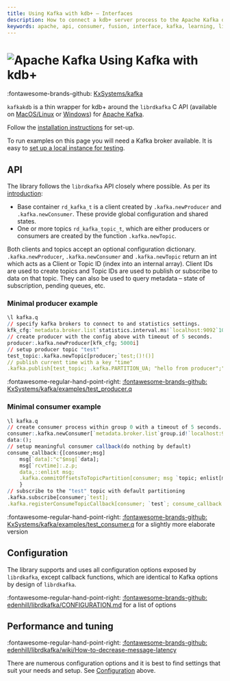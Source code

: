 ```yaml
---
title: Using Kafka with kdb+ – Interfaces
description: How to connect a kdb+ server process to the Apache Kafka distributed streaming platform
keywords: apache, api, consumer, fusion, interface, kafka, learning, library, machine, producer, q
---
```

# ![Apache Kafka](../img/kafka.png) Using Kafka with kdb+




:fontawesome-brands-github: [KxSystems/kafka](https://github.com/KxSystems/kafka)


`kafkakdb` is a thin wrapper for kdb+ around the `librdkafka` C API (available on [MacOS/Linux](https://github.com/edenhill/librdkafka) or [Windows](https://www.nuget.org/packages/librdkafka.redist/1.0.0)) for [Apache Kafka](https://kafka.apache.org/).

Follow the [installation instructions](https://github.com/KxSystems/kafka#building-and-installation) for set-up.

To run examples on this page you will need a Kafka broker available. It is easy to [set up a local instance for testing](https://github.com/KxSystems/kafka#setting-up-test-kafka-instance).


## API

The library follows the `librdkafka` API closely where possible.
As per its [introduction](https://github.com/edenhill/librdkafka/blob/master/INTRODUCTION.md):

- Base container `rd_kafka_t` is a client created by `.kafka.newProducer` and `.kafka.newConsumer`. These provide global configuration and shared states.
- One or more topics `rd_kafka_topic_t`, which are either producers or consumers are created by the function `.kafka.newTopic`.

Both clients and topics accept an optional configuration dictionary.
`.kafka.newProducer`, `.kafka.newConsumer` and `.kafka.newTopic` return an int which acts as a Client or Topic ID (index into an internal array). Client IDs are used to create topics and Topic IDs are used to publish or subscribe to data on that topic. They can also be used to query metadata – state of subscription, pending queues, etc.


### Minimal producer example

```q
\l kafka.q
// specify kafka brokers to connect to and statistics settings.
kfk_cfg:`metadata.broker.list`statistics.interval.ms!`localhost:9092`10000
// create producer with the config above with timeout of 5 seconds.
producer:.kafka.newProducer[kfk_cfg; 5000i]
// setup producer topic "test"
test_topic:.kafka.newTopic[producer;`test;()!()]
// publish current time with a key "time"
.kafka.publish[test_topic; .kafka.PARTITION_UA; "hello from producer";"messagekey1"];
```

:fontawesome-regular-hand-point-right: 
[:fontawesome-brands-github: KxSystems/kafka/examples/test_producer.q](https://github.com/KxSystems/kafka/blob/master/examples/test_producer.q)


### Minimal consumer example

```q
\l kafka.q
// create consumer process within group 0 with a timeout of 5 seconds.
consumer:.kafka.newConsumer[`metadata.broker.list`group.id!`localhost:9092`0; 5000i];
data:();
// setup meaningful consumer callback(do nothing by default)
consume_callback:{[consumer;msg]
    msg[`data]:"c"$msg[`data];
    msg[`rcvtime]:.z.p;
    data,::enlist msg;
    .kafka.commitOffsetsToTopicPartition[consumer; msg `topic; enlist[msg `partition]!enlist msg[`offset]; 1b]
    }
// subscribe to the "test" topic with default partitioning
.kafka.subscribe[consumer;`test];
.kafka.registerConsumeTopicCallback[consumer; `test`; consume_callback consumer]
```

:fontawesome-regular-hand-point-right: 
[:fontawesome-brands-github: KxSystems/kafka/examples/test_consumer.q](https://github.com/KxSystems/kafka/blob/master/examples/test_consumer.q) for a slightly more elaborate version 

## Configuration

The library supports and uses all configuration options exposed by `librdkafka`, except callback functions, which are identical to Kafka options by design of `librdkafka`. 

:fontawesome-regular-hand-point-right: 
[:fontawesome-brands-github: edenhill/librdkafka/CONFIGURATION.md](https://github.com/edenhill/librdkafka/blob/master/CONFIGURATION.md) for a list of options

## Performance and tuning

:fontawesome-regular-hand-point-right: 
[:fontawesome-brands-github: edenhill/librdkafka/wiki/How-to-decrease-message-latency](https://github.com/edenhill/librdkafka/wiki/How-to-decrease-message-latency)

There are numerous configuration options and it is best to find settings that suit your needs and setup. See [Configuration](#configuration) above. 
